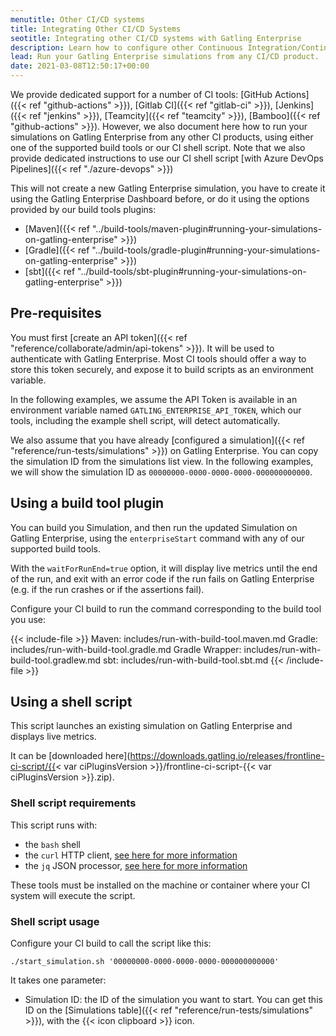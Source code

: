 ```yaml
---
menutitle: Other CI/CD systems
title: Integrating Other CI/CD Systems
seotitle: Integrating other CI/CD systems with Gatling Enterprise
description: Learn how to configure other Continuous Integration/Continuous Delivery systems to run your simulations on Gatling Enterprise.
lead: Run your Gatling Enterprise simulations from any CI/CD product.
date: 2021-03-08T12:50:17+00:00
---
```


We provide dedicated support for a number of CI tools: [GitHub Actions]({{< ref "github-actions" >}}), [Gitlab CI]({{< ref "gitlab-ci" >}}), [Jenkins]({{< ref "jenkins" >}}), [Teamcity]({{< ref "teamcity" >}}), [Bamboo]({{< ref "github-actions" >}}). However, we also document here how to run your simulations on Gatling Enterprise from any other CI products, using either one of the supported build tools or our CI shell script. Note that we also provide dedicated instructions to use our CI shell script [with Azure DevOps Pipelines]({{< ref "./azure-devops" >}})

This will not create a new Gatling Enterprise simulation, you have to create it using the Gatling Enterprise Dashboard before, or do it using the options provided by our build tools plugins:
- [Maven]({{< ref "../build-tools/maven-plugin#running-your-simulations-on-gatling-enterprise" >}})
- [Gradle]({{< ref "../build-tools/gradle-plugin#running-your-simulations-on-gatling-enterprise" >}})
- [sbt]({{< ref "../build-tools/sbt-plugin#running-your-simulations-on-gatling-enterprise" >}})

## Pre-requisites

You must first [create an API token]({{< ref "reference/collaborate/admin/api-tokens" >}}). It will be used to authenticate with Gatling Enterprise. Most CI tools should offer a way to store this token securely, and expose it to build scripts as an environment variable.

In the following examples, we assume the API Token is available in an environment variable named `GATLING_ENTERPRISE_API_TOKEN`, which our tools, including the example shell script, will detect automatically.

We also assume that you have already [configured a simulation]({{< ref "reference/run-tests/simulations" >}}) on Gatling Enterprise. You can copy the simulation ID from the simulations list view. In the following examples, we will show the simulation ID as `00000000-0000-0000-0000-000000000000`.

## Using a build tool plugin

You can build you Simulation, and then run the updated Simulation on Gatling Enterprise, using the `enterpriseStart` command with any of our supported build tools.

With the `waitForRunEnd=true` option, it will display live metrics until the end of the run, and exit with an error code if the run fails on Gatling Enterprise (e.g. if the run crashes or if the assertions fail).

Configure your CI build to run the command corresponding to the build tool you use:

{{< include-file >}}
Maven: includes/run-with-build-tool.maven.md
Gradle: includes/run-with-build-tool.gradle.md
Gradle Wrapper: includes/run-with-build-tool.gradlew.md
sbt: includes/run-with-build-tool.sbt.md
{{< /include-file  >}}

## Using a shell script

This script launches an existing simulation on Gatling Enterprise and displays live metrics.

It can be [downloaded here](https://downloads.gatling.io/releases/frontline-ci-script/{{< var ciPluginsVersion >}}/frontline-ci-script-{{< var ciPluginsVersion >}}.zip).

### Shell script requirements

This script runs with:

- the `bash` shell
- the `curl` HTTP client, [see here for more information](https://curl.se/)
- the `jq` JSON processor, [see here for more information](https://stedolan.github.io/jq/)

These tools must be installed on the machine or container where your CI system will execute the script.

### Shell script usage

Configure your CI build to call the script like this:

```shell
./start_simulation.sh '00000000-0000-0000-0000-000000000000'
```

It takes one parameter:

- Simulation ID: the ID of the simulation you want to start. You can get this ID on the
  [Simulations table]({{< ref "reference/run-tests/simulations" >}}), with the {{< icon clipboard >}} icon.
